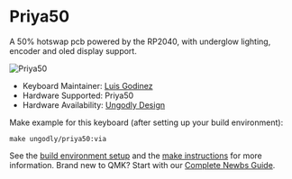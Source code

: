 # Priya50

A 50% hotswap pcb powered by the RP2040, with underglow lighting, encoder and oled display support.

![Priya50](https://i.imgur.com/zNnmPV9.jpg)

* Keyboard Maintainer: [Luis Godinez](https://github.com/luis-Godinez)
* Hardware Supported: Priya50
* Hardware Availability: [Ungodly Design](https://ungodly.design/)

Make example for this keyboard (after setting up your build environment):

    make ungodly/priya50:via

See the [build environment setup](https://docs.qmk.fm/#/getting_started_build_tools) and the [make instructions](https://docs.qmk.fm/#/getting_started_make_guide) for more information. Brand new to QMK? Start with our [Complete Newbs Guide](https://docs.qmk.fm/#/newbs).